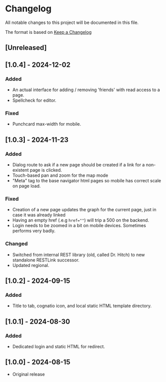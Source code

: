 # Changelog

All notable changes to this project will be documented in this file.

The format is based on [Keep a Changelog](https://keepachangelog.com/en/1.1.0/)

## [Unreleased]

## [1.0.4] - 2024-12-02

### Added

- An actual interface for adding / removing 'friends' with read access to a page.
- Spellcheck for editor.

### Fixed

- Punchcard max-width for mobile.

## [1.0.3] - 2024-11-23

### Added

- Dialog route to ask if a new page should be created if a link for a non-existent page is clicked.
- Touch-based pan and zoom for the map mode
- "Meta" tag to the base navigator html pages so mobile has correct scale on page load.

### Fixed

- Creation of a new page updates the graph for the current page, just in case it was already linked
- Having an empty href (.e.g <code>href=""</code>) will trip a 500 on the backend.
- Login needs to be zoomed in a bit on mobile devices. Sometimes performs very badly.

### Changed

- Switched from internal REST library (old, called Dr. Hitch) to new standalone RESTLink successor.
- Updated regional.

## [1.0.2] - 2024-09-15

### Added
- Title to tab, cognatio icon, and local static HTML template directory.

## [1.0.1] - 2024-08-30

### Added
- Dedicated login and static HTML for redirect.

## [1.0.0] - 2024-08-15
- Original release